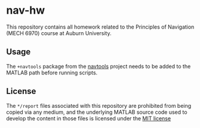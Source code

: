 # nav-hw

This repository contains all homework related to the Principles of Navigation (MECH 6970) course at Auburn University.

## Usage

The `+navtools` package from the [navtools][navtools-url] project needs to be added to the MATLAB path before running scripts.

## License

The `*/report` files associated with this repository are prohibited from being copied via any medium, and the underlying MATLAB source code used to develop the content in those files is licensed under the [MIT license](LICENSE.md)

<!-- MARKDOWN Links & Images -->

[navtools-url]: https://github.com/tannerkoza/navtools
